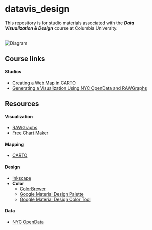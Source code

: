 # datavis_design
This repository is for studio materials associated with the ***Data Visualization &amp; Design*** course at Columbia University.<br/><br/>

![Diagram](https://github.com/emilyfuhrman/datavis_design/blob/master/Images/node_link.png)

## Course links

#### Studios
* [Creating a Web Map in CARTO](https://github.com/emilyfuhrman/datavis_design/blob/master/2017_Summer/Studios/01_Creating_a_web_map_in_CARTO.md)
* [Generating a Visualization Using NYC OpenData and RAWGraphs](https://github.com/emilyfuhrman/datavis_design/blob/master/2017_Summer/Studios/02_Generating_an_Editable_Visualization_Using_NYC_OpenData_and_RAWGraphs.md)

## Resources

#### Visualization
* [RAWGraphs](http://app.rawgraphs.io/)
* [Free Chart Maker](https://venngage.com/blog/beam/)

#### Mapping
* [CARTO](carto.com)

#### Design
* [Inkscape](https://inkscape.org/en/)
* **Color**
  * [ColorBrewer](http://colorbrewer2.org/)
  * [Google Material Design Palette](https://material.io/guidelines/style/color.html#color-color-palette)
  * [Google Material Design Color Tool](https://material.io/color/#!/?view.left=0&view.right=0)

#### Data
* [NYC OpenData](https://opendata.cityofnewyork.us/)
